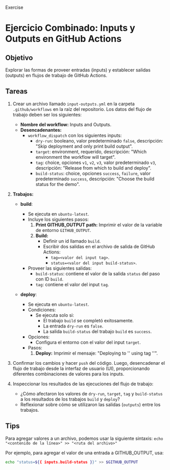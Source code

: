 Exercise
# Ejercicio Combinado: Inputs y Outputs en GitHub Actions

## Objetivo

Explorar las formas de proveer entradas (inputs) y establecer salidas (outputs) en flujos de trabajo de GitHub Actions.

## Tareas

1. Crear un archivo llamado `input-outputs.yml` en la carpeta `.github/workflows` en la raíz del repositorio. Los datos del flujo de trabajo deben ser los siguientes:

   - **Nombre del workflow:** Inputs and Outputs.
   - **Desencadenantes:** 
     - `workflow_dispatch` con los siguientes inputs:
       - `dry-run`: booleano, valor predeterminado `false`, descripción: "Skip deployment and only print build output".
       - `target`: environment, requerido, descripción: "Which environment the workflow will target".
       - `tag`: choice, opciones `v1`, `v2`, `v3`, valor predeterminado `v3`, descripción: "Release from which to build and deploy".
       - `build-status`: choice, opciones `success`, `failure`, valor predeterminado `success`, descripción: "Choose the build status for the demo".

2. **Trabajos:**
   - **build**:
     - Se ejecuta en `ubuntu-latest`.
     - Incluye los siguientes pasos:
       1. **Print GITHUB_OUTPUT path:** Imprimir el valor de la variable de entorno `GITHUB_OUTPUT`.
       2. **Build:** 
          - Definir un id llamado `build`.
          - Escribir dos salidas en el archivo de salida de GitHub Actions:
            - `tag=<valor del input tag>`.
            - `status=<valor del input build-status>`.
     - Proveer las siguientes salidas:
       - `build-status`: contiene el valor de la salida `status` del paso con ID `build`.
       - `tag`: contiene el valor del input `tag`.

   - **deploy**:
     - Se ejecuta en `ubuntu-latest`.
     - Condiciones:
       - Se ejecuta solo si:
         - El trabajo `build` se completó exitosamente.
         - La entrada `dry-run` es `false`.
         - La salida `build-status` del trabajo `build` es `success`.
     - Opciones:
       - Configura el entorno con el valor del input `target`.
     - Pasos:
       1. **Deploy:** Imprimir el mensaje: "Deploying to '<valor del target>' using tag '<valor del tag>'".

3. Confirmar los cambios y hacer `push` del código. Luego, desencadenar el flujo de trabajo desde la interfaz de usuario (UI), proporcionando diferentes combinaciones de valores para los inputs.

4. Inspeccionar los resultados de las ejecuciones del flujo de trabajo:
   - ¿Cómo afectaron los valores de `dry-run`, `target`, `tag` y `build-status` a los resultados de los trabajos `build` y `deploy`?
   - Reflexionar sobre cómo se utilizaron las salidas (`outputs`) entre los trabajos.
  

## Tips

Para agregar valores a un archivo, podemos usar la siguiente sintaxis: `echo "<contenido de la línea>" >> "<ruta del archivo>"`

Por ejemplo, para agregar el valor de una entrada a GITHUB_OUTPUT, usa:
  ```bash
echo "status=${{ inputs.build-status }}" >> $GITHUB_OUTPUT
   ```
